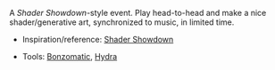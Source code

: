 A _Shader Showdown_-style event. Play head-to-head and make a nice shader/generative art, synchronized to music, in limited time.

- Inspiration/reference: [Shader Showdown](https://youtu.be/gmMPvUwyMxA?t=123)

- Tools: [Bonzomatic](https://github.com/Gargaj/Bonzomatic), [Hydra](https://hydra.ojack.xyz/)